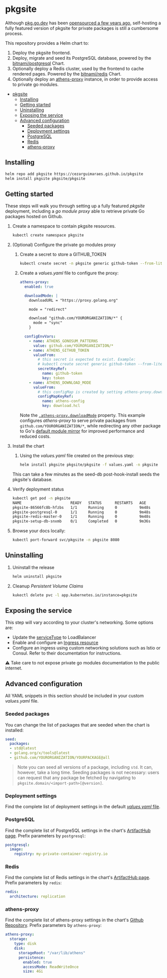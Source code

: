 # pkgsite

Although [pkg.go.dev](https://pkg.go.dev/) has been [opensourced a few years ago](https://go.dev/blog/pkgsite), self-hosting a fully featured version of pkgsite for private packages is still a cumbersome process. 

This repository provides a Helm chart to:
1. Deploy the pkgsite frontend.
2. Deploy, migrate and seed its PostgreSQL database, powered by the [bitnami/postgresql](https://artifacthub.io/packages/helm/bitnami/postgresql) Chart.
3. Optionally deploy a Redis cluster, used by the frontend to cache rendered pages. Powered by the [bitnami/redis](https://artifacthub.io/packages/helm/bitnami/redis) Chart.
4. Optionally deploy an [athens-proxy](https://github.com/gomods/athens#welcome-to-athens-gophers) instance, in order to provide access to private go modules.

- [pkgsite](#pkgsite)
  * [Installing](#installing)
  * [Getting started](#getting-started)
  * [Uninstalling](#uninstalling)
  * [Exposing the service](#exposing-the-service)
  * [Advanced configuration](#advanced-configuration)
    + [Seeded packages](#seeded-packages)
    + [Deployment settings](#deployment-settings)
    + [PostgreSQL](#postgresql)
    + [Redis](#redis)
    + [athens-proxy](#athens-proxy)


## Installing

```bash
helm repo add pkgsite https://cezarguimaraes.github.io/pkgsite
helm install pkgsite pkgsite/pkgsite
```

## Getting started

These steps will walk you through setting up a fully featured _pkgsite_ deployment, including a _go module proxy_ able to retrieve private Go packages hosted on Github.

1. Create a namespace to contain pkgsite resources.

   ```bash
   kubectl create namespace pkgsite
   ```
2. (Optional) Configure the private go modules proxy
   1. Create a secret to store a GITHUB_TOKEN

       ```bash
       kubectl create secret -n pkgsite generic github-token --from-literal=token=$GITHUB_TOKEN
       ```

    2. Create a _values.yaml_ file to configure the proxy:
  
        ```yaml
        athens-proxy:
          enabled: true
        
          downloadMode: |
            downloadURL = "https://proxy.golang.org"
        
            mode = "redirect"
        
            download "github.com/YOURORGANIZATION/*" {
              mode = "sync"
            }
        
          configEnvVars:
            - name: ATHENS_GONOSUM_PATTERNS
              value: github.com/YOURORGANIZATION/*
            - name: ATHENS_GITHUB_TOKEN
              valueFrom:
                # this secret is expected to exist. Example:
                # kubectl create secret generic github-token --from-literal=token=$GITHUB_TOKEN
                secretKeyRef:
                  name: github-token
                  key: token
            - name: ATHENS_DOWNLOAD_MODE
              valueFrom:
                # this configMap is created by setting athens-proxy.downloadMode
                configMapKeyRef:
                  name: athens-config
                  key: download.hcl
        ```

        Note the [`.athens-proxy.downloadMode`](https://docs.gomods.io/configuration/download/) property. This example configures _athens-proxy_ to serve private packages from `github.com/YOURORGANIZATION/*`, while redirecting any other package to Go's [default module mirror](https://proxy.golang.org/) for improved performance and reduced costs.
3. Install the chart
   1. Using the _values.yaml_ file created on the previous step:
  
      ```bash
      helm install pkgsite pkgsite/pkgsite -f values.yaml -n pkgsite
      ```

    This can take a few minutes as the seed-db post-hook-install seeds the
    pkgsite's database.
4. Verify deployment status

   ```bash
   kubectl get pod -n pkgsite
   NAME                      READY   STATUS      RESTARTS   AGE
   pkgsite-86566fc8b-hfzbs   1/1     Running     0          9m48s
   pkgsite-postgresql-0      1/1     Running     0          9m48s
   pkgsite-redis-master-0    1/1     Running     0          9m48s
   pkgsite-setup-db-snxmb    0/1     Completed   0          9m36s
   ```
5. Browse your docs locally:

   ```bash
   kubectl port-forward svc/pkgsite -n pkgsite 8080
   ```

## Uninstalling

1. Uninstall the release

    ```bash
    helm uninstall pkgsite
    ```
2. Cleanup _Persistent Volume Claims_

    ```bash
    kukectl delete pvc -l app.kubernetes.io/instance=pkgsite
    ```

## Exposing the service

This step will vary according to your cluster's networking. Some options are:

* Update the [serviceType](./helm/values.yaml#71) to LoadBalancer
* Enable and configure an [Ingress resource](./helm/values.yaml#74)
* Configure an ingress using custom networking solutions such as Istio or Consul. Refer to their documentation for instructions.

⚠️ Take care to not expose private go modules documentation to the public internet.

## Advanced configuration

All YAML snippets in this section should be included in your custom _values.yaml_ file.

### Seeded packages

   You can change the list of packages that are seeded when the chart is installed:

   ```yaml
   seed:
     packages:
     - std@latest
     - golang.org/x/tools@latest
     - github.com/YOURORGANIZATION/YOURPACKAGE@all
   ```

   > Note you can seed all versions of a package, including `std`. It can, however, take a long time. Seeding packages is not necessary: users can request that any package be fetched by navigating to `pkgsite.domain/<import-path>[@version]`.

### Deployment settings

   Find the complete list of deployment settings in the default [_values.yaml_ file](./helm/values.yaml).

### PostgreSQL

   Find the complete list of PostgreSQL settings in the chart's [ArtifactHub page](https://artifacthub.io/packages/helm/bitnami/postgresql#parameters). Prefix parameters by `postgresql`:

   ```yaml
   postgresql:
     image:
       registry: my-private-container-registry.io
   ```

### Redis

   Find the complete list of Redis settings in the chart's [ArtifactHub page](https://artifacthub.io/packages/helm/bitnami/redis#parameters). Prefix parameters by `redis`:

   ```yaml
   redis:
     architecture: replication
   ```

### athens-proxy

   Find the complete list of athens-proxy settings in the chart's [Github Repository](https://github.com/gomods/athens-charts/blob/main/charts/athens-proxy/values.yaml). Prefix parameters by `athens-proxy`:
   
   ```yaml
   athens-proxy:
     storage:
       type: disk
       disk:
         storageRoot: "/var/lib/athens"
         persistence:
           enabled: true
           accessMode: ReadWriteOnce
           size: 4Gi
   ```
